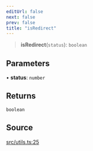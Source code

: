 ```yaml
---
editUrl: false
next: false
prev: false
title: "isRedirect"
---
```


> **isRedirect**(`status`): `boolean`

## Parameters

• **status**: `number`

## Returns

`boolean`

## Source

[src/utils.ts:25](https://github.com/eddienubes/sagetest/blob/99f6f92/src/utils.ts#L25)

